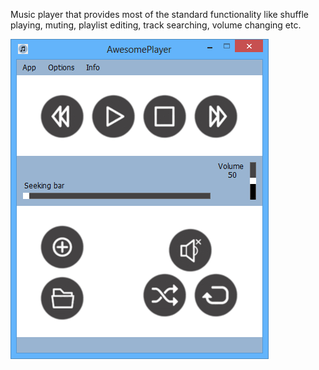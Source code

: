Music player that provides most of the standard functionality like shuffle playing, muting, playlist editing, track searching, volume changing etc.

![AwesomePlayer](https://github.com/Karmello/AwesomePlayer/blob/master/screen_shots/1.png)
